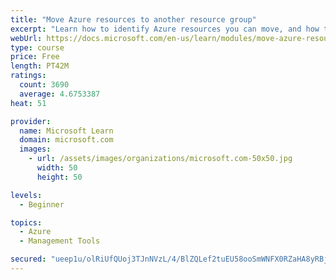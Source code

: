 ```yaml
---
title: "Move Azure resources to another resource group"
excerpt: "Learn how to identify Azure resources you can move, and how to move them to a new resource group."
webUrl: https://docs.microsoft.com/en-us/learn/modules/move-azure-resources-another-resource-group/
type: course
price: Free
length: PT42M
ratings:
  count: 3690
  average: 4.6753387
heat: 51

provider:
  name: Microsoft Learn
  domain: microsoft.com
  images:
    - url: /assets/images/organizations/microsoft.com-50x50.jpg
      width: 50
      height: 50

levels:
  - Beginner

topics:
  - Azure
  - Management Tools

secured: "ueep1u/olRiUfQUoj3TJnNVzL/4/BlZQLef2tuEU58ooSmWNFX0RZaHA8yRBjuWL2XniIU8+HdRUtJDHK4HQY2jHhK7sgYISNgZq3jCfCahrS5s//f2Ykaep6ZLxUyMnYR59a3JTWW5pVcPjRgF+NUSi9af977k5TC8uUmzsBNKxhdXdIhMhXkwvarlR+Ey4o6PGlRGgfNiHvLx86ansjiVDIlK06c25vvGWXIbVwB53gsb38DFh9jrbCrRDP9tWf1lYuUqXD59MxPrcHo9uOa8tt8k4zDPvXA79L/1f9gnD0xhiDXXN7OB2MmJFbUPYK8CR+S0DAvaqKsREA4LiVxWKIauADAExH/EwFTBxpz0AzievbDqSE3c3zsrgKWqetKxOAZjrp9CcibTIIdp16wMweZ2gerd6x3fJiP7CDQA=;YzyoOFpAm9663ZP9WuctGA=="
---
```



